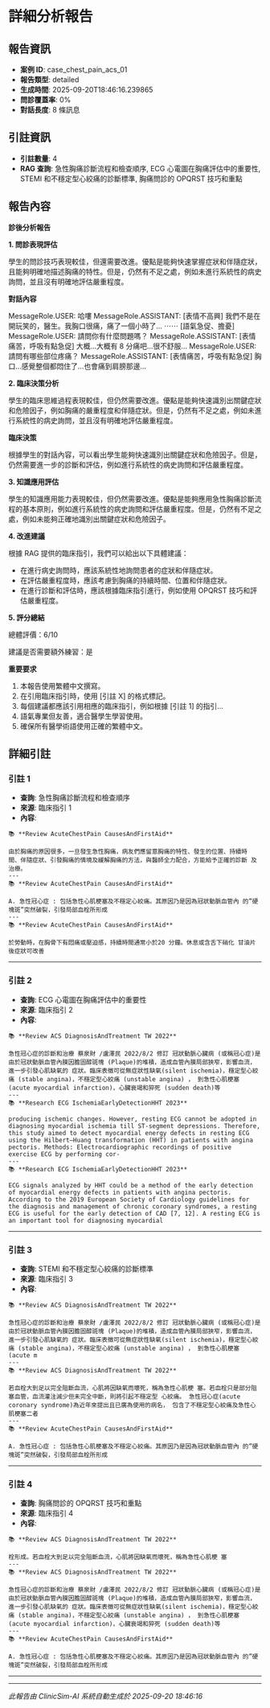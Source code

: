 # 詳細分析報告

## 報告資訊
- **案例 ID**: case_chest_pain_acs_01
- **報告類型**: detailed
- **生成時間**: 2025-09-20T18:46:16.239865
- **問診覆蓋率**: 0%
- **對話長度**: 8 條訊息

## 引註資訊
- **引註數量**: 4
- **RAG 查詢**: 急性胸痛診斷流程和檢查順序, ECG 心電圖在胸痛評估中的重要性, STEMI 和不穩定型心絞痛的診斷標準, 胸痛問診的 OPQRST 技巧和重點

## 報告內容

**診後分析報告**

**1. 問診表現評估**

學生的問診技巧表現較佳，但還需要改進。優點是能夠快速掌握症狀和伴隨症狀，且能夠明確地描述胸痛的特性。但是，仍然有不足之處，例如未進行系統性的病史詢問，並且沒有明確地評估嚴重程度。

**對話內容**

MessageRole.USER: 哈嘍
MessageRole.ASSISTANT: [表情不高興] 我們不是在開玩笑的，醫生。我胸口很痛，痛了一個小時了... ⋯⋯ [語氣急促、擔憂]
MessageRole.USER: 請問你有什麼問題嗎？
MessageRole.ASSISTANT: [表情痛苦，呼吸有點急促] 大概…大概有 8 分痛吧…很不舒服…
MessageRole.USER: 請問有哪些部位疼痛？
MessageRole.ASSISTANT: [表情痛苦，呼吸有點急促] 胸口…感覺整個都悶住了…也會痛到肩膀那邊…

**2. 臨床決策分析**

學生的臨床思維過程表現較佳，但仍然需要改進。優點是能夠快速識別出關鍵症狀和危險因子，例如胸痛的嚴重程度和伴隨症狀。但是，仍然有不足之處，例如未進行系統性的病史詢問，並且沒有明確地評估嚴重程度。

**臨床決策**

根據學生的對話內容，可以看出學生能夠快速識別出關鍵症狀和危險因子。但是，仍然需要進一步的診斷和評估，例如進行系統性的病史詢問和評估嚴重程度。

**3. 知識應用評估**

學生的知識應用能力表現較佳，但仍然需要改進。優點是能夠應用急性胸痛診斷流程的基本原則，例如進行系統性的病史詢問和評估嚴重程度。但是，仍然有不足之處，例如未能夠正確地識別出關鍵症狀和危險因子。

**4. 改進建議**

根據 RAG 提供的臨床指引，我們可以給出以下具體建議：

* 在進行病史詢問時，應該系統性地詢問患者的症狀和伴隨症狀。
* 在評估嚴重程度時，應該考慮到胸痛的持續時間、位置和伴隨症狀。
* 在進行診斷和評估時，應該根據臨床指引進行，例如使用 OPQRST 技巧和評估嚴重程度。

**5. 評分總結**

總體評價：6/10

建議是否需要額外練習：是

**重要要求**

1. 本報告使用繁體中文撰寫。
2. 在引用臨床指引時，使用 [引註 X] 的格式標記。
3. 每個建議都應該引用相應的臨床指引，例如根據 [引註 1] 的指引...
4. 語氣專業但友善，適合醫學生學習使用。
5. 確保所有醫學術語使用正確的繁體中文。

## 詳細引註

### 引註 1
- **查詢**: 急性胸痛診斷流程和檢查順序
- **來源**: 臨床指引 1
- **內容**: 
```
📚 **Review AcuteChestPain CausesAndFirstAid**

由於胸痛的原因很多，一旦發生急性胸痛，病友們應留意胸痛的特性、發生的位置、持續時 間、伴隨症狀、引發胸痛的情境及緩解胸痛的方法，與醫師全力配合，方能給予正確的診斷 及治療。
---
📚 **Review AcuteChestPain CausesAndFirstAid**

A. 急性冠心症 : 包括急性心肌梗塞及不穩定心絞痛。其原因乃是因為冠狀動脈血管內 的”硬塊斑”突然破裂，引發局部血栓所形成
---
📚 **Review AcuteChestPain CausesAndFirstAid**

於勞動時，在胸骨下有悶痛或壓迫感，持續時間通常小於20 分鐘。休息或含舌下硝化 甘油片後症狀可改善
```

---
### 引註 2
- **查詢**: ECG 心電圖在胸痛評估中的重要性
- **來源**: 臨床指引 2
- **內容**: 
```
📚 **Review ACS DiagnosisAndTreatment TW 2022**

急性冠心症的診斷和治療 蔡泉財 /盧澤民 2022/8/2 修訂 冠狀動脈心臟病 (或稱冠心症)是由於冠狀動脈血管內膜因膽固醇斑塊 (Plaque)的堆積，造成血管內膜局部狹窄，影響血流，進一步引發心肌缺氧的 症狀。臨床表徵可從無症狀性缺氧(silent ischemia)，穩定型心絞痛 (stable angina)，不穩定型心絞痛 (unstable angina) ， 到急性心肌梗塞 (acute myocardial infarction)，心臟衰竭和猝死 (sudden death)等
---
📚 **Research ECG IschemiaEarlyDetectionHHT 2023**

producing ischemic changes. However, resting ECG cannot be adopted in diagnosing myocardial ischemia till ST-segment depressions. Therefore, this study aimed to detect myocardial energy defects in resting ECG using the Hilbert–Huang transformation (HHT) in patients with angina pectoris. Methods: Electrocardiographic recordings of positive exercise ECG by performing cor‑
---
📚 **Research ECG IschemiaEarlyDetectionHHT 2023**

ECG signals analyzed by HHT could be a method of the early detection of myocardial energy defects in patients with angina pectoris. According to the 2019 European Society of Cardiology guidelines for the diagnosis and management of chronic coronary syndromes, a resting ECG is useful for the early detection of CAD [7, 12]. A resting ECG is an important tool for diagnosing myocardial
```

---
### 引註 3
- **查詢**: STEMI 和不穩定型心絞痛的診斷標準
- **來源**: 臨床指引 3
- **內容**: 
```
📚 **Review ACS DiagnosisAndTreatment TW 2022**

急性冠心症的診斷和治療 蔡泉財 /盧澤民 2022/8/2 修訂 冠狀動脈心臟病 (或稱冠心症)是由於冠狀動脈血管內膜因膽固醇斑塊 (Plaque)的堆積，造成血管內膜局部狹窄，影響血流，進一步引發心肌缺氧的 症狀。臨床表徵可從無症狀性缺氧(silent ischemia)，穩定型心絞痛 (stable angina)，不穩定型心絞痛 (unstable angina) ， 到急性心肌梗塞 (acute m
---
📚 **Review ACS DiagnosisAndTreatment TW 2022**

若血栓大到足以完全阻斷血流，心肌將因缺氧而壞死，稱為急性心肌梗 塞。若血栓只是部分阻塞血管，血流灌注減少但未完全中斷，則將引起不穩定型 心絞痛。 急性冠心症(acute coronary syndrome)為近年來提出且已廣為使用的病名， 包含了不穩定型心絞痛及急性心肌梗塞二者
---
📚 **Review AcuteChestPain CausesAndFirstAid**

A. 急性冠心症 : 包括急性心肌梗塞及不穩定心絞痛。其原因乃是因為冠狀動脈血管內 的”硬塊斑”突然破裂，引發局部血栓所形成
```

---
### 引註 4
- **查詢**: 胸痛問診的 OPQRST 技巧和重點
- **來源**: 臨床指引 4
- **內容**: 
```
📚 **Review ACS DiagnosisAndTreatment TW 2022**

栓形成。若血栓大到足以完全阻斷血流，心肌將因缺氧而壞死，稱為急性心肌梗 塞
---
📚 **Review ACS DiagnosisAndTreatment TW 2022**

急性冠心症的診斷和治療 蔡泉財 /盧澤民 2022/8/2 修訂 冠狀動脈心臟病 (或稱冠心症)是由於冠狀動脈血管內膜因膽固醇斑塊 (Plaque)的堆積，造成血管內膜局部狹窄，影響血流，進一步引發心肌缺氧的 症狀。臨床表徵可從無症狀性缺氧(silent ischemia)，穩定型心絞痛 (stable angina)，不穩定型心絞痛 (unstable angina) ， 到急性心肌梗塞 (acute myocardial infarction)，心臟衰竭和猝死 (sudden death)等
---
📚 **Review AcuteChestPain CausesAndFirstAid**

A. 急性冠心症 : 包括急性心肌梗塞及不穩定心絞痛。其原因乃是因為冠狀動脈血管內 的”硬塊斑”突然破裂，引發局部血栓所形成
```

---

---
*此報告由 ClinicSim-AI 系統自動生成於 2025-09-20 18:46:16*
